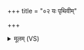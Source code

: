 +++
title = "०२ यः पृथिवीम्"

+++
<details><summary>मूलम् (VS)</summary>

यः पृ॑थि॒वीं व्यथ॑माना॒मदृं॑ह॒द्यः पर्व॑ता॒न्प्रकु॑पिताँ॒ अर॑म्णात्। यो अ॒न्तरि॑क्षं विम॒मे वरी॑यो॒ यो द्या॒मस्त॑भ्ना॒त्स ज॑नास॒ इन्द्रः॑ ॥
</details>